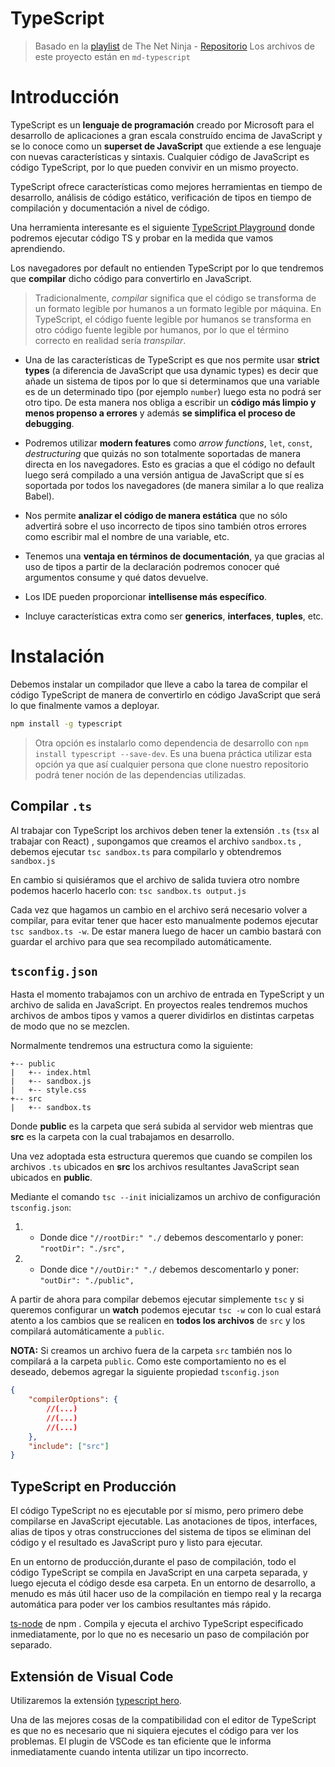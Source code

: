 # TypeScript
> Basado en la [playlist](https://www.youtube.com/watch?v=2pZmKW9-I_k&list=PL4cUxeGkcC9gUgr39Q_yD6v-bSyMwKPUI&ab_channel=TheNetNinja) de The Net Ninja - [Repositorio](https://github.com/iamshaunjp/typescript-tutorial)
> Los archivos de este proyecto están en `md-typescript`

# Introducción
TypeScript es un **lenguaje de programación** creado por Microsoft para el desarrollo de aplicaciones a gran escala construído encima de JavaScript y se lo conoce como un **superset de JavaScript** que extiende a ese lenguaje con nuevas características y sintaxis. Cualquier código de JavaScript es código TypeScript, por lo que pueden convivir en un mismo proyecto.

TypeScript ofrece características como mejores herramientas en tiempo de desarrollo, análisis de código estático, verificación de tipos en tiempo de compilación y documentación a nivel de código.

Una herramienta interesante es el siguiente [TypeScript Playground](https://www.typescriptlang.org/play) donde podremos ejecutar código TS y probar en la medida que vamos aprendiendo.

Los navegadores por default no entienden TypeScript por lo que tendremos que **compilar** dicho código para convertirlo en JavaScript. 

> Tradicionalmente, *compilar* significa que el código se transforma de un formato legible por humanos a un formato legible por máquina. En TypeScript, el código fuente legible por humanos se transforma en otro código fuente legible por humanos, por lo que el término correcto en realidad sería *transpilar*.

* Una de las características de TypeScript es que nos permite usar **strict types** (a diferencia de JavaScript que usa dynamic types) es decir que añade un sistema de tipos por lo que si determinamos que una variable es de un determinado tipo (por ejemplo `number`) luego esta no podrá ser otro tipo. De esta manera nos obliga a escribir un **código más limpio y menos propenso a errores** y además **se simplifica el proceso de debugging**.

* Podremos utilizar **modern features** como *arrow functions*, `let`, `const`, *destructuring* que quizás no son totalmente soportadas de manera directa en los navegadores. Esto es gracias a que el código no default luego será compilado a una versión antigua de JavaScript que sí es soportada por todos los navegadores (de manera similar a lo que realiza Babel).

* Nos permite **analizar el código de manera estática** que no sólo advertirá sobre el uso incorrecto de tipos sino también otros errores como escribir mal el nombre de una variable, etc.
* Tenemos una **ventaja en términos de documentación**, ya que gracias al uso de tipos a partir de la declaración podremos conocer qué argumentos consume y qué datos devuelve.
* Los IDE pueden proporcionar **intellisense más específico**.

* Incluye características extra como ser **generics**, **interfaces**, **tuples**, etc.

# Instalación
Debemos instalar un compilador que lleve a cabo la tarea de compilar el código TypeScript de manera de convertirlo en código JavaScript que será lo que finalmente vamos a deployar.

```bash
npm install -g typescript 
```
> Otra opción es instalarlo como dependencia de desarrollo con `npm install typescript --save-dev`. Es una buena práctica utilizar esta opción ya que así cualquier persona que clone nuestro repositorio podrá tener noción de las dependencias utilizadas.



## Compilar `.ts`
Al trabajar con TypeScript los archivos deben tener la extensión `.ts` (`tsx` al trabajar con React) , supongamos que creamos el archivo `sandbox.ts` , debemos ejecutar `tsc sandbox.ts` para compilarlo y obtendremos `sandbox.js` 

En cambio si quisiéramos que el archivo de salida tuviera otro nombre podemos hacerlo hacerlo con: `tsc sandbox.ts output.js`

Cada vez que hagamos un cambio en el archivo será necesario volver a compilar, para evitar tener que hacer esto manualmente podemos ejecutar `tsc sandbox.ts -w`. De estar manera luego de hacer un cambio bastará con guardar el archivo para que sea recompilado automáticamente.


## `tsconfig.json`
Hasta el momento trabajamos con un archivo de entrada en TypeScript y un archivo de salida en JavaScript. En proyectos reales tendremos muchos archivos de ambos tipos y vamos a querer dividirlos en distintas carpetas de modo que no se mezclen.

Normalmente tendremos una estructura como la siguiente:
```
+-- public
|	+-- index.html
|	+-- sandbox.js
|	+-- style.css
+-- src
|   +-- sandbox.ts
```
Donde **public** es la carpeta que será subida al servidor web mientras que **src** es la carpeta con la cual trabajamos en desarrollo. 

Una vez adoptada esta estructura queremos que cuando se compilen los archivos `.ts` ubicados en **src** los archivos resultantes JavaScript sean ubicados en **public**.

Mediante el comando `tsc --init` inicializamos un archivo de configuración `tsconfig.json`:

1. * Donde dice `"//rootDir:" "./` debemos descomentarlo y poner:
`"rootDir": "./src",`

2. * Donde dice `"//outDir:" "./` debemos descomentarlo y poner:
`"outDir": "./public",`

A partir de ahora para compilar debemos ejecutar simplemente `tsc` y si queremos configurar un **watch** podemos ejecutar `tsc -w`  con lo cual estará atento a los cambios que se realicen en **todos los archivos** de `src` y los compilará automáticamente a `public`.

**NOTA:** Si creamos un archivo fuera de la carpeta `src` también nos lo compilará a la carpeta `public`. Como este comportamiento no es el deseado, debemos agregar la siguiente propiedad `tsconfig.json`
```json
{
	"compilerOptions": {
		//(...)
		//(...)
		//(...)
	},
	"include": ["src"]
}
```



## TypeScript en Producción

El código TypeScript no es ejecutable por sí mismo, pero primero debe compilarse en JavaScript ejecutable. Las anotaciones de tipos, interfaces, alias de tipos y otras construcciones del sistema de tipos se eliminan del código y el resultado es JavaScript puro y listo para ejecutar.

En un entorno de producción,durante el paso de compilación, todo el código TypeScript se compila en JavaScript en una carpeta separada, y luego ejecuta el código desde esa carpeta. En un entorno de desarrollo, a menudo es más útil hacer uso de la compilación en tiempo real y la recarga automática para poder ver los cambios resultantes más rápido.

 [ts-node](https://github.com/TypeStrong/ts-node) de npm . Compila y ejecuta el archivo TypeScript especificado inmediatamente, por lo que no es necesario un paso de compilación por separado.



## Extensión de Visual Code

Utilizaremos la extensión [typescript hero](https://marketplace.visualstudio.com/items?itemName=rbbit.typescript-hero).

Una de las mejores cosas de la compatibilidad con el editor de TypeScript es que no es necesario que ni siquiera ejecutes el código para ver los problemas. El plugin de VSCode es tan eficiente que le informa inmediatamente cuando intenta utilizar un tipo incorrecto.